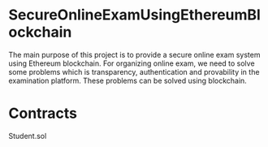 # SecureOnlineExamUsingEthereumBlockchain
The main purpose of this project is to provide a secure online exam system using Ethereum blockchain.  For organizing online exam, we need to solve some problems which is transparency, authentication and provability in the examination platform. These problems can be solved using blockchain.



# Contracts 
Student.sol 
